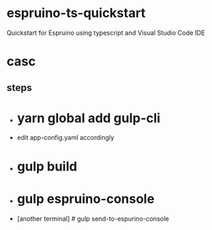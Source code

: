 # espruino-ts-quickstart

Quickstart for Espruino using typescript and Visual Studio Code IDE

# casc

## steps

- # yarn global add gulp-cli
- edit app-config.yaml accordingly
- # gulp build
- # gulp espruino-console
- [another terminal] # gulp send-to-espurino-console
